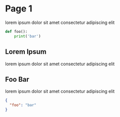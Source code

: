# Page 1

lorem ipsum dolor sit amet consectetur adipiscing elit

[//]: # "Path: docs/page2.md"

```py
def foo():
    print('bar')

```

## Lorem Ipsum

lorem ipsum dolor sit amet consectetur adipiscing elit

## Foo Bar

lorem ipsum dolor sit amet consectetur adipiscing elit

```json
{
  "foo": "bar"
}
```

[//]: # "Path: docs/page1.md"
